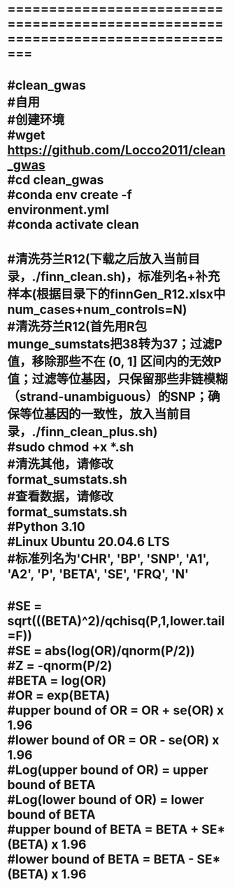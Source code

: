 =================================================================================
=================================================================================
#clean_gwas \
#自用 \
#创建环境 \
#wget https://github.com/Locco2011/clean_gwas \
#cd clean_gwas \
#conda env create -f environment.yml \
#conda activate clean 
==================================================================================
#清洗芬兰R12(下载之后放入当前目录，./finn_clean.sh)，标准列名+补充样本(根据目录下的finnGen_R12.xlsx中num_cases+num_controls=N) \
#清洗芬兰R12(首先用R包munge_sumstats把38转为37；过滤P值，移除那些不在 (0, 1] 区间内的无效P值；过滤等位基因，只保留那些非链模糊（strand-unambiguous）的SNP；确保等位基因的一致性，放入当前目录，./finn_clean_plus.sh) \
#sudo chmod +x *.sh \
#清洗其他，请修改format_sumstats.sh \
#查看数据，请修改format_sumstats.sh \
#Python 3.10 \
#Linux Ubuntu 20.04.6 LTS \
#标准列名为'CHR', 'BP', 'SNP', 'A1', 'A2', 'P', 'BETA', 'SE', 'FRQ', 'N' 
===================================================================================
#SE = sqrt(((BETA)^2)/qchisq(P,1,lower.tail=F)) \
#SE = abs(log(OR)/qnorm(P/2)) \
#Z = -qnorm(P/2) \
#BETA = log(OR) \
#OR = exp(BETA) \
#upper bound of OR = OR + se(OR) x 1.96 \
#lower bound of OR = OR - se(OR) x 1.96 \
#Log(upper bound of OR) = upper bound of BETA \
#Log(lower bound of OR) = lower bound of BETA \
#upper bound of BETA = BETA + SE*(BETA) x 1.96 \
#lower bound of BETA = BETA - SE*(BETA) x 1.96 
====================================================================================
